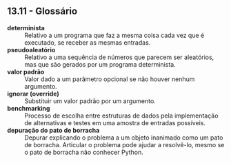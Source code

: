 ## 13.11 - Glossário

<dl>
<dt><b>determinista</b></dt>
<dd>Relativo a um programa que faz a mesma coisa cada vez que é executado, se receber as mesmas entradas.</dd>

<dt><b>pseudoaleatório</b></dt>
<dd>Relativo a uma sequência de números que parecem ser aleatórios, mas que são gerados por um programa determinista.</dd>

<dt><b>valor padrão</b></dt>
<dd>Valor dado a um parâmetro opcional se não houver nenhum argumento.</dd>

<dt><b>ignorar (override)</b></dt>
<dd>Substituir um valor padrão por um argumento.</dd>

<dt><b>benchmarking</b></dt>
<dd>Processo de escolha entre estruturas de dados pela implementação de alternativas e testes em uma amostra de entradas possíveis.</dd>

<dt><b>depuração do pato de borracha</b></dt>
<dd>Depurar explicando o problema a um objeto inanimado como um pato de borracha. Articular o problema pode ajudar a resolvê-lo, mesmo se o pato de borracha não conhecer Python.</dd>

</dl>
